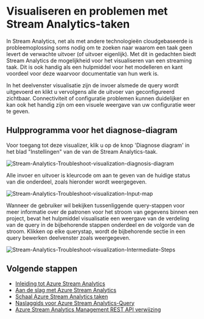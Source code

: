 <properties
    pageTitle="Visualiseren en taken van de Stream Analytics oplossen | Microsoft Azure"
    description="Leer hoe u een Stream Analytics taak pijplijn voor selfservice-problemen oplossen met de functie van de diagram diagnostische gegevens visualiseren."
    keywords=""
    documentationCenter=""
    services="stream-analytics"
    authors="jeffstokes72"
    manager="jhubbard"
    editor="cgronlun"
/>

<tags
    ms.service="stream-analytics"
    ms.devlang="na"
    ms.topic="article"
    ms.tgt_pltfrm="na"
    ms.workload="data-services"
    ms.date="09/26/2016"
    ms.author="jeffstok"
/>


# <a name="visualize-and-troubleshoot-stream-analytics-jobs"></a>Visualiseren en problemen met Stream Analytics-taken

In Stream Analytics, net als met andere technologieën cloudgebaseerde is probleemoplossing soms nodig om te zoeken naar waarom een taak geen levert de verwachte uitvoer (of uitvoer eigenlijk). Met dit in gedachten biedt Stream Analytics de mogelijkheid voor het visualiseren van een streaming taak. Dit is ook handig als een hulpmiddel voor het modelleren en kant voordeel voor deze waarvoor documentatie van hun werk is.

In het deelvenster visualisatie zijn de invoer alsmede de query wordt uitgevoerd en klikt u vervolgens alle de uitvoer van geconfigureerd zichtbaar. Connectiviteit of configuratie problemen kunnen duidelijker en kan ook het handig zijn om een visuele weergave van uw configuratie weer te geven.

## <a name="using-the-diagnosis-diagram-tool"></a>Hulpprogramma voor het diagnose-diagram

Voor toegang tot deze visualizer, klik u op de knop 'Diagnose diagram' in het blad "Instellingen" van de van de Stream Analytics-taak.

![Stream-Analytics-Troubleshoot-visualization-diagnosis-diagram](./media/stream-analytics-troubleshoot-visualization/stream-analytics-troubleshoot-visualization-diagnosis-diagram1.png)

Alle invoer en uitvoer is kleurcode om aan te geven van de huidige status van die onderdeel, zoals hieronder wordt weergegeven.

![Stream-Analytics-Troubleshoot-visualization-Input-map](./media/stream-analytics-troubleshoot-visualization/stream-analytics-troubleshoot-visualization-input-map.png)

Wanneer de gebruiker wil bekijken tussenliggende query-stappen voor meer informatie over de patronen voor het stroom van gegevens binnen een project, bevat het hulpmiddel visualisatie een weergave van de verdeling van de query in de bijbehorende stappen onderdeel en de volgorde van de stroom. Klikken op elke querystap, wordt de bijbehorende sectie in een query bewerken deelvenster zoals weergegeven. 

![Stream-Analytics-Troubleshoot-visualization-Intermediate-Steps](./media/stream-analytics-troubleshoot-visualization/stream-analytics-troubleshoot-visualization-intermediate-steps.png)




## <a name="next-steps"></a>Volgende stappen

- [Inleiding tot Azure Stream Analytics](stream-analytics-introduction.md)
- [Aan de slag met Azure Stream Analytics](stream-analytics-get-started.md)
- [Schaal Azure Stream Analytics taken](stream-analytics-scale-jobs.md)
- [Naslaggids voor Azure Stream Analytics-Query](https://msdn.microsoft.com/library/azure/dn834998.aspx)
- [Azure Stream Analytics Management REST API verwijzing](https://msdn.microsoft.com/library/azure/dn835031.aspx)
